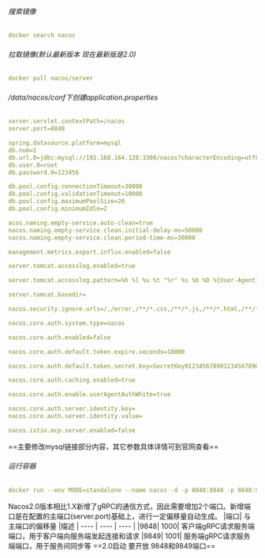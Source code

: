 ###### 搜索镜像
```yml
docker search nacos
```

###### 拉取镜像(默认最新版本 现在最新版是2.0)
```yml
docker pull nacos/server
```

######  /data/nacos/conf下创建application.properties
```yml
server.servlet.contextPath=/nacos
server.port=8848

spring.datasource.platform=mysql
db.num=1
db.url.0=jdbc:mysql://192.168.164.128:3308/nacos?characterEncoding=utf8&connectTimeout=1000&socketTimeout=3000&autoReconnect=true&useUnicode=true&useSSL=false&serverTimezone=UTC
db.user.0=root
db.password.0=123456

db.pool.config.connectionTimeout=30000
db.pool.config.validationTimeout=10000
db.pool.config.maximumPoolSize=20
db.pool.config.minimumIdle=2

acos.naming.empty-service.auto-clean=true
nacos.naming.empty-service.clean.initial-delay-ms=50000
nacos.naming.empty-service.clean.period-time-ms=30000

management.metrics.export.influx.enabled=false

server.tomcat.accesslog.enabled=true

server.tomcat.accesslog.pattern=%h %l %u %t "%r" %s %b %D %{User-Agent}i %{Request-Source}i

server.tomcat.basedir=

nacos.security.ignore.urls=/,/error,/**/*.css,/**/*.js,/**/*.html,/**/*.map,/**/*.svg,/**/*.png,/**/*.ico,/console-ui/public/**,/v1/auth/**,/v1/console/health/**,/actuator/**,/v1/console/server/**

nacos.core.auth.system.type=nacos

nacos.core.auth.enabled=false

nacos.core.auth.default.token.expire.seconds=18000

nacos.core.auth.default.token.secret.key=SecretKey012345678901234567890123456789012345678901234567890123456789

nacos.core.auth.caching.enabled=true

nacos.core.auth.enable.userAgentAuthWhite=true

nacos.core.auth.server.identity.key=
nacos.core.auth.server.identity.value=

nacos.istio.mcp.server.enabled=false
```
==主要修改mysql链接部分内容，其它参数具体详情可到官网查看==


###### 运行容器
```yml
docker run --env MODE=standalone --name nacos -d -p 8848:8848 -p 9848:9848 -p 9849:9849 -v /data/nacos/conf/application.properties:/home/nacos/conf/application.properties nacos/nacos-server
```

Nacos2.0版本相比1.X新增了gRPC的通信方式，因此需要增加2个端口。新增端口是在配置的主端口(server.port)基础上，进行一定偏移量自动生成。
|端口|	与主端口的偏移量	|描述
|  ----  | ----  | ----  |
|9848|	1000|	客户端gRPC请求服务端端口，用于客户端向服务端发起连接和请求
|9849|	1001|	服务端gRPC请求服务端端口，用于服务间同步等
==2.0启动 要开放 9848和9849端口==